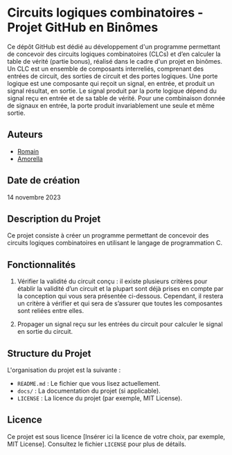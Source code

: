 # Circuits logiques combinatoires - Projet GitHub en Binômes

Ce dépôt GitHub est dédié au développement d'un programme permettant de concevoir des circuits logiques combinatoires (CLCs) et d’en calculer la table de vérité (partie bonus), réalisé dans le cadre d'un projet en binômes. Un CLC est un ensemble de composants interreliés, comprenant des entrées de circuit, des sorties de circuit et des portes logiques. Une porte logique est une composante qui reçoit un signal, en entrée, et produit un signal résultat, en sortie. Le signal produit par la porte logique dépend du signal reçu en entrée et de sa table de vérité. Pour une combinaison donnée de signaux en entrée, la porte produit invariablement une seule et même sortie.

## Auteurs

- [Romain](https://github.com/RomainBoiret)
- [Amorella](https://github.com/amorella)

## Date de création

14 novembre 2023

## Description du Projet

Ce projet consiste à créer un programme permettant de concevoir des circuits logiques combinatoires en utilisant le langage de programmation C. 

## Fonctionnalités

1.	Vérifier la validité du circuit conçu : il existe plusieurs critères pour établir la validité d’un circuit et la plupart sont déjà prises en compte par la conception qui vous sera présentée ci-dessous. Cependant, il restera un critère à vérifier et qui sera de s’assurer que toutes les composantes sont reliées entre elles. 

2.	Propager un signal reçu sur les entrées du circuit pour calculer le signal en sortie du circuit.

## Structure du Projet

L'organisation du projet est la suivante :

- `README.md` : Le fichier que vous lisez actuellement.
- `docs/` : La documentation du projet (si applicable).
- `LICENSE` : La licence du projet (par exemple, MIT License).

## Licence

Ce projet est sous licence [Insérer ici la licence de votre choix, par exemple, MIT License]. Consultez le fichier `LICENSE` pour plus de détails.
